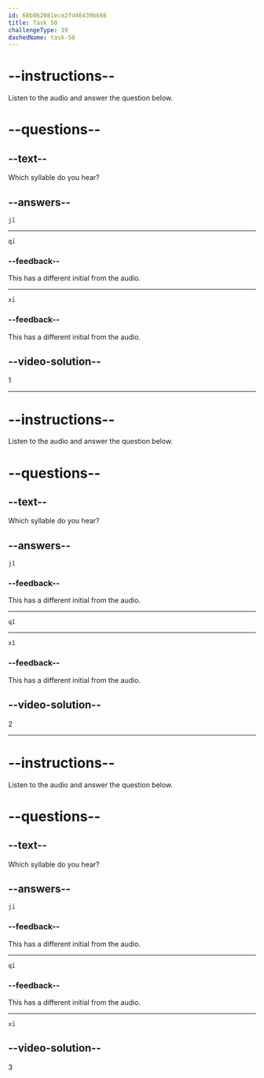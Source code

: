 ```yaml
---
id: 68b062081ece2fd46439b666
title: Task 50
challengeType: 19
dashedName: task-50
---
```


<!-- (Audio) A: jī -->

# --instructions--

Listen to the audio and answer the question below.

# --questions--

## --text--

Which syllable do you hear?

## --answers--

`jī`

---

`qī`

### --feedback--

This has a different initial from the audio.

---

`xī`

### --feedback--

This has a different initial from the audio.

## --video-solution--

1

---

<!-- (Audio) A: qǐ -->

# --instructions--

Listen to the audio and answer the question below.

# --questions--

## --text--

Which syllable do you hear?

## --answers--

`jǐ`

### --feedback--

This has a different initial from the audio.

---

`qǐ`

---

`xǐ`

### --feedback--

This has a different initial from the audio.

## --video-solution--

2

---

<!-- (Audio) A: xī -->

# --instructions--

Listen to the audio and answer the question below.

# --questions--

## --text--

Which syllable do you hear?

## --answers--

`jī`

### --feedback--

This has a different initial from the audio.

---

`qī`

### --feedback--

This has a different initial from the audio.

---

`xī`

## --video-solution--

3
